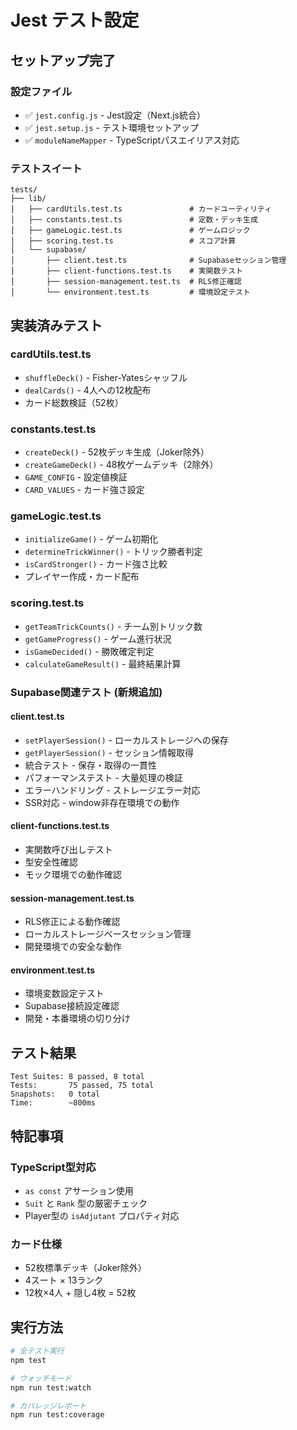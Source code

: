 # Jest テスト設定

## セットアップ完了

### 設定ファイル

- ✅ `jest.config.js` - Jest設定（Next.js統合）
- ✅ `jest.setup.js` - テスト環境セットアップ
- ✅ `moduleNameMapper` - TypeScriptパスエイリアス対応

### テストスイート

```
tests/
├── lib/
│   ├── cardUtils.test.ts               # カードユーティリティ
│   ├── constants.test.ts               # 定数・デッキ生成
│   ├── gameLogic.test.ts               # ゲームロジック
│   ├── scoring.test.ts                 # スコア計算
│   └── supabase/
│       ├── client.test.ts              # Supabaseセッション管理
│       ├── client-functions.test.ts    # 実関数テスト
│       ├── session-management.test.ts  # RLS修正確認
│       └── environment.test.ts         # 環境設定テスト
```

## 実装済みテスト

### cardUtils.test.ts

- `shuffleDeck()` - Fisher-Yatesシャッフル
- `dealCards()` - 4人への12枚配布
- カード総数検証（52枚）

### constants.test.ts

- `createDeck()` - 52枚デッキ生成（Joker除外）
- `createGameDeck()` - 48枚ゲームデッキ（2除外）
- `GAME_CONFIG` - 設定値検証
- `CARD_VALUES` - カード強さ設定

### gameLogic.test.ts

- `initializeGame()` - ゲーム初期化
- `determineTrickWinner()` - トリック勝者判定
- `isCardStronger()` - カード強さ比較
- プレイヤー作成・カード配布

### scoring.test.ts

- `getTeamTrickCounts()` - チーム別トリック数
- `getGameProgress()` - ゲーム進行状況
- `isGameDecided()` - 勝敗確定判定
- `calculateGameResult()` - 最終結果計算

### Supabase関連テスト (新規追加)

#### client.test.ts

- `setPlayerSession()` - ローカルストレージへの保存
- `getPlayerSession()` - セッション情報取得
- 統合テスト - 保存・取得の一貫性
- パフォーマンステスト - 大量処理の検証
- エラーハンドリング - ストレージエラー対応
- SSR対応 - window非存在環境での動作

#### client-functions.test.ts

- 実関数呼び出しテスト
- 型安全性確認
- モック環境での動作確認

#### session-management.test.ts

- RLS修正による動作確認
- ローカルストレージベースセッション管理
- 開発環境での安全な動作

#### environment.test.ts

- 環境変数設定テスト
- Supabase接続設定確認
- 開発・本番環境の切り分け

## テスト結果

```
Test Suites: 8 passed, 8 total
Tests:       75 passed, 75 total
Snapshots:   0 total
Time:        ~800ms
```

## 特記事項

### TypeScript型対応

- `as const` アサーション使用
- `Suit` と `Rank` 型の厳密チェック
- Player型の `isAdjutant` プロパティ対応

### カード仕様

- 52枚標準デッキ（Joker除外）
- 4スート × 13ランク
- 12枚×4人 + 隠し4枚 = 52枚

## 実行方法

```bash
# 全テスト実行
npm test

# ウォッチモード
npm run test:watch

# カバレッジレポート
npm run test:coverage
```

